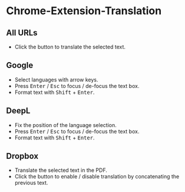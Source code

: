 # Chrome-Extension-Translation

## All URLs

- Click the button to translate the selected text.

## Google

- Select languages with arrow keys.
- Press <kbd>Enter</kbd> / <kbd>Esc</kbd> to focus / de-focus the text box.
- Format text with <kbd>Shift</kbd> + <kbd>Enter</kbd>.

## DeepL

- Fix the position of the language selection.
- Press <kbd>Enter</kbd> / <kbd>Esc</kbd> to focus / de-focus the text box.
- Format text with <kbd>Shift</kbd> + <kbd>Enter</kbd>.

## Dropbox

- Translate the selected text in the PDF.
- Click the button to enable / disable translation by concatenating the previous text.
